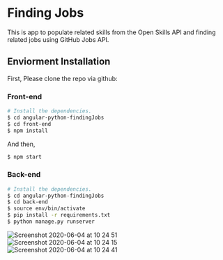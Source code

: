 # Finding Jobs 
This is app to populate related skills from the Open Skills API and finding related jobs using GitHub
Jobs API.

## Enviorment Installation

First, Please clone the repo via github:
### Front-end

```bash
# Install the dependencies.
$ cd angular-python-findingJobs
$ cd front-end
$ npm install
```
And then,
```bash
$ npm start
```

### Back-end

```bash
# Install the dependencies.
$ cd angular-python-findingJobs
$ cd back-end
$ source env/bin/activate
$ pip install -r requirements.txt
$ python manage.py runserver
```


![Screenshot 2020-06-04 at 10 24 51](https://user-images.githubusercontent.com/39380399/83733443-d2f22a80-a64d-11ea-974f-f4afc1ab00f9.png)
![Screenshot 2020-06-04 at 10 24 15](https://user-images.githubusercontent.com/39380399/83733517-eb624500-a64d-11ea-8cca-2d8e57e24061.png)
![Screenshot 2020-06-04 at 10 24 41](https://user-images.githubusercontent.com/39380399/83733550-f61cda00-a64d-11ea-883d-43073c47a8de.png)
